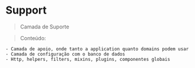 # Support

> Camada de Suporte

> Conteúdo:

    - Camada de apoio, onde tanto a application quanto domains podem usar
    - Camada de configuração com o banco de dados
    - Http, helpers, filters, mixins, plugins, componentes globais